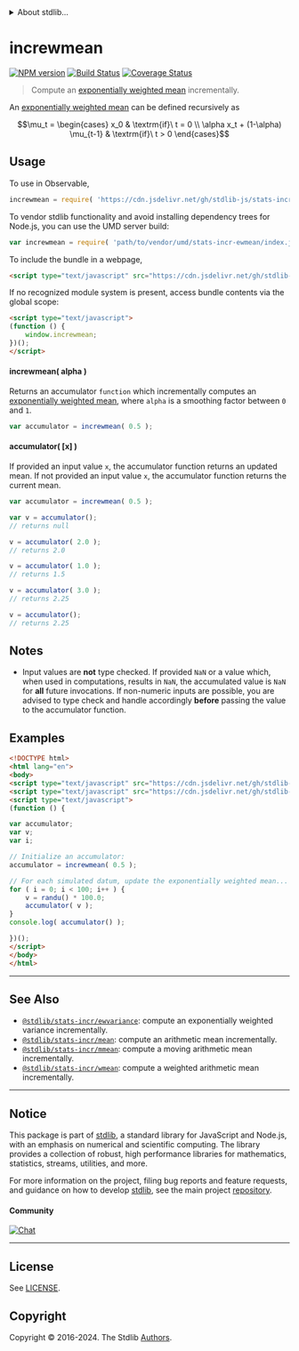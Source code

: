 <!--

@license Apache-2.0

Copyright (c) 2018 The Stdlib Authors.

Licensed under the Apache License, Version 2.0 (the "License");
you may not use this file except in compliance with the License.
You may obtain a copy of the License at

   http://www.apache.org/licenses/LICENSE-2.0

Unless required by applicable law or agreed to in writing, software
distributed under the License is distributed on an "AS IS" BASIS,
WITHOUT WARRANTIES OR CONDITIONS OF ANY KIND, either express or implied.
See the License for the specific language governing permissions and
limitations under the License.

-->


<details>
  <summary>
    About stdlib...
  </summary>
  <p>We believe in a future in which the web is a preferred environment for numerical computation. To help realize this future, we've built stdlib. stdlib is a standard library, with an emphasis on numerical and scientific computation, written in JavaScript (and C) for execution in browsers and in Node.js.</p>
  <p>The library is fully decomposable, being architected in such a way that you can swap out and mix and match APIs and functionality to cater to your exact preferences and use cases.</p>
  <p>When you use stdlib, you can be absolutely certain that you are using the most thorough, rigorous, well-written, studied, documented, tested, measured, and high-quality code out there.</p>
  <p>To join us in bringing numerical computing to the web, get started by checking us out on <a href="https://github.com/stdlib-js/stdlib">GitHub</a>, and please consider <a href="https://opencollective.com/stdlib">financially supporting stdlib</a>. We greatly appreciate your continued support!</p>
</details>

# increwmean

[![NPM version][npm-image]][npm-url] [![Build Status][test-image]][test-url] [![Coverage Status][coverage-image]][coverage-url] <!-- [![dependencies][dependencies-image]][dependencies-url] -->

> Compute an [exponentially weighted mean][moving-average] incrementally.

<section class="intro">

An [exponentially weighted mean][moving-average] can be defined recursively as

<!-- <equation class="equation" label="eq:exponentially_weighted_mean" align="center" raw="\mu_t = \begin{cases} x_0 & \textrm{if}\ t = 0 \\ \alpha x_t + (1-\alpha) \mu_{t-1} & \textrm{if}\ t > 0 \end{cases}" alt="Recursive definition for computing an exponentially weighted mean."> -->

```math
\mu_t = \begin{cases} x_0 & \textrm{if}\ t = 0 \\ \alpha x_t + (1-\alpha) \mu_{t-1} & \textrm{if}\ t > 0 \end{cases}
```

<!-- <div class="equation" align="center" data-raw-text="\mu_t = \begin{cases} x_0 &amp; \textrm{if}\ t = 0 \\ \alpha x_t + (1-\alpha) \mu_{t-1} &amp; \textrm{if}\ t &gt; 0 \end{cases}" data-equation="eq:exponentially_weighted_mean">
    <img src="https://cdn.jsdelivr.net/gh/stdlib-js/stdlib@1445ad5c454bc3c1a86bde2be87d6cec87781174/lib/node_modules/@stdlib/stats/incr/ewmean/docs/img/equation_exponentially_weighted_mean.svg" alt="Recursive definition for computing an exponentially weighted mean.">
    <br>
</div> -->

<!-- </equation> -->

</section>

<!-- /.intro -->



<section class="usage">

## Usage

To use in Observable,

```javascript
increwmean = require( 'https://cdn.jsdelivr.net/gh/stdlib-js/stats-incr-ewmean@umd/browser.js' )
```

To vendor stdlib functionality and avoid installing dependency trees for Node.js, you can use the UMD server build:

```javascript
var increwmean = require( 'path/to/vendor/umd/stats-incr-ewmean/index.js' )
```

To include the bundle in a webpage,

```html
<script type="text/javascript" src="https://cdn.jsdelivr.net/gh/stdlib-js/stats-incr-ewmean@umd/browser.js"></script>
```

If no recognized module system is present, access bundle contents via the global scope:

```html
<script type="text/javascript">
(function () {
    window.increwmean;
})();
</script>
```

#### increwmean( alpha )

Returns an accumulator `function` which incrementally computes an [exponentially weighted mean][moving-average], where `alpha` is a smoothing factor between `0` and `1`.

```javascript
var accumulator = increwmean( 0.5 );
```

#### accumulator( \[x] )

If provided an input value `x`, the accumulator function returns an updated mean. If not provided an input value `x`, the accumulator function returns the current mean.

```javascript
var accumulator = increwmean( 0.5 );

var v = accumulator();
// returns null

v = accumulator( 2.0 );
// returns 2.0

v = accumulator( 1.0 );
// returns 1.5

v = accumulator( 3.0 );
// returns 2.25

v = accumulator();
// returns 2.25
```

</section>

<!-- /.usage -->

<section class="notes">

## Notes

-   Input values are **not** type checked. If provided `NaN` or a value which, when used in computations, results in `NaN`, the accumulated value is `NaN` for **all** future invocations. If non-numeric inputs are possible, you are advised to type check and handle accordingly **before** passing the value to the accumulator function.

</section>

<!-- /.notes -->

<section class="examples">

## Examples

<!-- eslint no-undef: "error" -->

```html
<!DOCTYPE html>
<html lang="en">
<body>
<script type="text/javascript" src="https://cdn.jsdelivr.net/gh/stdlib-js/random-base-randu@umd/browser.js"></script>
<script type="text/javascript" src="https://cdn.jsdelivr.net/gh/stdlib-js/stats-incr-ewmean@umd/browser.js"></script>
<script type="text/javascript">
(function () {

var accumulator;
var v;
var i;

// Initialize an accumulator:
accumulator = increwmean( 0.5 );

// For each simulated datum, update the exponentially weighted mean...
for ( i = 0; i < 100; i++ ) {
    v = randu() * 100.0;
    accumulator( v );
}
console.log( accumulator() );

})();
</script>
</body>
</html>
```

</section>

<!-- /.examples -->

<!-- Section for related `stdlib` packages. Do not manually edit this section, as it is automatically populated. -->

<section class="related">

* * *

## See Also

-   <span class="package-name">[`@stdlib/stats-incr/ewvariance`][@stdlib/stats/incr/ewvariance]</span><span class="delimiter">: </span><span class="description">compute an exponentially weighted variance incrementally.</span>
-   <span class="package-name">[`@stdlib/stats-incr/mean`][@stdlib/stats/incr/mean]</span><span class="delimiter">: </span><span class="description">compute an arithmetic mean incrementally.</span>
-   <span class="package-name">[`@stdlib/stats-incr/mmean`][@stdlib/stats/incr/mmean]</span><span class="delimiter">: </span><span class="description">compute a moving arithmetic mean incrementally.</span>
-   <span class="package-name">[`@stdlib/stats-incr/wmean`][@stdlib/stats/incr/wmean]</span><span class="delimiter">: </span><span class="description">compute a weighted arithmetic mean incrementally.</span>

</section>

<!-- /.related -->

<!-- Section for all links. Make sure to keep an empty line after the `section` element and another before the `/section` close. -->


<section class="main-repo" >

* * *

## Notice

This package is part of [stdlib][stdlib], a standard library for JavaScript and Node.js, with an emphasis on numerical and scientific computing. The library provides a collection of robust, high performance libraries for mathematics, statistics, streams, utilities, and more.

For more information on the project, filing bug reports and feature requests, and guidance on how to develop [stdlib][stdlib], see the main project [repository][stdlib].

#### Community

[![Chat][chat-image]][chat-url]

---

## License

See [LICENSE][stdlib-license].


## Copyright

Copyright &copy; 2016-2024. The Stdlib [Authors][stdlib-authors].

</section>

<!-- /.stdlib -->

<!-- Section for all links. Make sure to keep an empty line after the `section` element and another before the `/section` close. -->

<section class="links">

[npm-image]: http://img.shields.io/npm/v/@stdlib/stats-incr-ewmean.svg
[npm-url]: https://npmjs.org/package/@stdlib/stats-incr-ewmean

[test-image]: https://github.com/stdlib-js/stats-incr-ewmean/actions/workflows/test.yml/badge.svg?branch=v0.2.1
[test-url]: https://github.com/stdlib-js/stats-incr-ewmean/actions/workflows/test.yml?query=branch:v0.2.1

[coverage-image]: https://img.shields.io/codecov/c/github/stdlib-js/stats-incr-ewmean/main.svg
[coverage-url]: https://codecov.io/github/stdlib-js/stats-incr-ewmean?branch=main

<!--

[dependencies-image]: https://img.shields.io/david/stdlib-js/stats-incr-ewmean.svg
[dependencies-url]: https://david-dm.org/stdlib-js/stats-incr-ewmean/main

-->

[chat-image]: https://img.shields.io/gitter/room/stdlib-js/stdlib.svg
[chat-url]: https://app.gitter.im/#/room/#stdlib-js_stdlib:gitter.im

[stdlib]: https://github.com/stdlib-js/stdlib

[stdlib-authors]: https://github.com/stdlib-js/stdlib/graphs/contributors

[umd]: https://github.com/umdjs/umd
[es-module]: https://developer.mozilla.org/en-US/docs/Web/JavaScript/Guide/Modules

[deno-url]: https://github.com/stdlib-js/stats-incr-ewmean/tree/deno
[deno-readme]: https://github.com/stdlib-js/stats-incr-ewmean/blob/deno/README.md
[umd-url]: https://github.com/stdlib-js/stats-incr-ewmean/tree/umd
[umd-readme]: https://github.com/stdlib-js/stats-incr-ewmean/blob/umd/README.md
[esm-url]: https://github.com/stdlib-js/stats-incr-ewmean/tree/esm
[esm-readme]: https://github.com/stdlib-js/stats-incr-ewmean/blob/esm/README.md
[branches-url]: https://github.com/stdlib-js/stats-incr-ewmean/blob/main/branches.md

[stdlib-license]: https://raw.githubusercontent.com/stdlib-js/stats-incr-ewmean/main/LICENSE

[moving-average]: https://en.wikipedia.org/wiki/Moving_average

<!-- <related-links> -->

[@stdlib/stats/incr/ewvariance]: https://github.com/stdlib-js/stats-incr-ewvariance/tree/umd

[@stdlib/stats/incr/mean]: https://github.com/stdlib-js/stats-incr-mean/tree/umd

[@stdlib/stats/incr/mmean]: https://github.com/stdlib-js/stats-incr-mmean/tree/umd

[@stdlib/stats/incr/wmean]: https://github.com/stdlib-js/stats-incr-wmean/tree/umd

<!-- </related-links> -->

</section>

<!-- /.links -->
